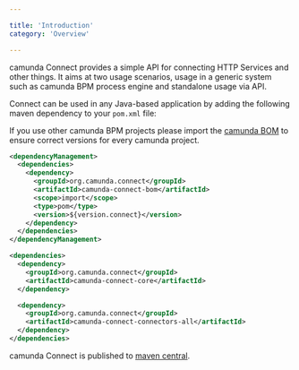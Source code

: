 ```yaml
---

title: 'Introduction'
category: 'Overview'

---
```


camunda Connect provides a simple API for connecting HTTP Services and other
things.  It aims at two usage scenarios, usage in a generic system such as
camunda BPM process engine and standalone usage via API.

Connect can be used in any Java-based application by adding the following maven
dependency to your `pom.xml` file:

<div class="alert alert-info">
  If you use other camunda BPM projects please import the
  <a class="alert-link" href="ref:/guides/getting-started-guides/#apache-maven-the-camunda-bom">
  camunda BOM</a> to ensure correct versions for every camunda project.
</div>

```xml
<dependencyManagement>
  <dependencies>
    <dependency>
      <groupId>org.camunda.connect</groupId>
      <artifactId>camunda-connect-bom</artifactId>
      <scope>import</scope>
      <type>pom</type>
      <version>${version.connect}</version>
    </dependency>
  </dependencies>
</dependencyManagement>
```

```xml
<dependencies>
  <dependency>
    <groupId>org.camunda.connect</groupId>
    <artifactId>camunda-connect-core</artifactId>
  </dependency>

  <dependency>
    <groupId>org.camunda.connect</groupId>
    <artifactId>camunda-connect-connectors-all</artifactId>
  </dependency>
</dependencies>
```


camunda Connect is published to [maven central][1].

[1]: http://search.maven.org/#search%7Cga%7C1%7Ccamunda-connect

